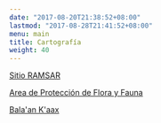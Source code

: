 ```yaml
---
date: "2017-08-20T21:38:52+08:00"
lastmod: "2017-08-28T21:41:52+08:00"
menu: main
title: Cartografía
weight: 40
---
```




[Sitio RAMSAR](https://rsis.ramsar.org/ "Cobertura area del 131,610 ha")

[Area de Protección de Flora y Fauna](https://simec.conanp.gob.mx/ficha.php?anp=45&reg=9 "Superficie: 128,390.15 ha")

[Bala'an K'aax](https://rsis.ramsar.org/RISapp/files/40134188/pictures/MX1332map.pdf?language=es)
